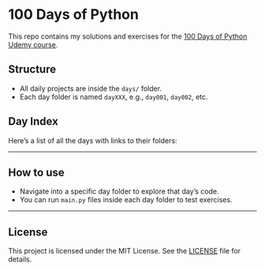 # 100 Days of Python

This repo contains my solutions and exercises for the [100 Days of Python Udemy course](https://www.udemy.com/course/100-days-of-code/).

## Structure

- All daily projects are inside the `days/` folder.
- Each day folder is named `dayXXX`, e.g., `day001`, `day002`, etc.

## Day Index

Here’s a list of all the days with links to their folders:

<!-- DAY-INDEX-START -->
<!-- This section is auto-generated -->
<!-- DAY-INDEX-END -->

---

## How to use

- Navigate into a specific day folder to explore that day’s code.
- You can run `main.py` files inside each day folder to test exercises.

---

## License

This project is licensed under the MIT License. See the [LICENSE](LICENSE) file for details.

